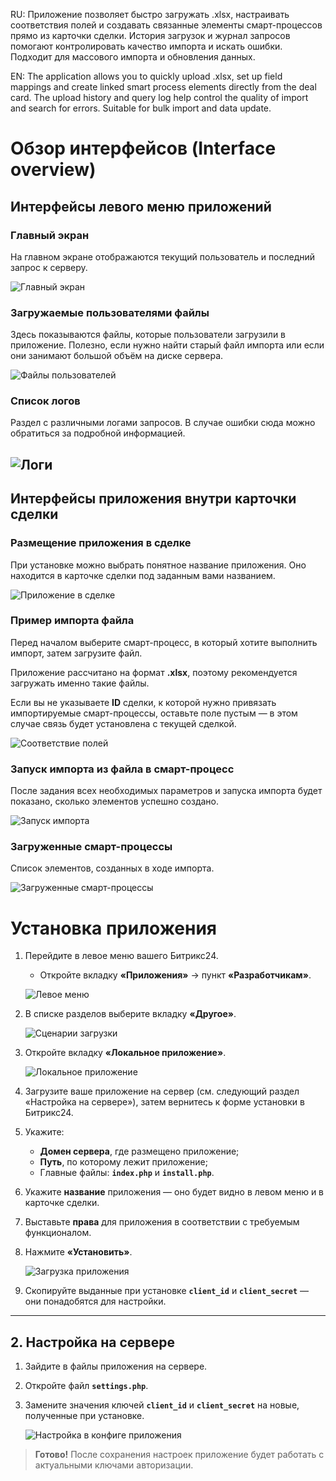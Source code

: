 RU: Приложение позволяет быстро загружать .xlsx, настраивать соответствия полей и создавать связанные элементы смарт-процессов прямо из карточки сделки. История загрузок и журнал запросов помогают контролировать качество импорта и искать ошибки. Подходит для массового импорта и обновления данных.

EN: The application allows you to quickly upload .xlsx, set up field mappings and create linked smart process elements directly from the deal card. The upload history and query log help control the quality of import and search for errors. Suitable for bulk import and data update.

# Обзор интерфейсов (Interface overview)

## Интерфейсы левого меню приложений

### Главный экран
На главном экране отображаются текущий пользователь и последний запрос к серверу.

![Главный экран](/gitDocs/img/Главная.jpg)

### Загружаемые пользователями файлы
Здесь показываются файлы, которые пользователи загрузили в приложение. Полезно, если нужно найти старый файл импорта или если они занимают большой объём на диске сервера.

![Файлы пользователей](/gitDocs/img/Файлы%20пользователей.jpg)

### Список логов
Раздел с различными логами запросов. В случае ошибки сюда можно обратиться за подробной информацией.

![Логи](/gitDocs/img/Логи.jpg)
---
## Интерфейсы приложения внутри карточки сделки

### Размещение приложения в сделке
При установке можно выбрать понятное название приложения. Оно находится в карточке сделки под заданным вами названием.

![Приложение в сделке](/gitDocs/img/Приложение%20в%20сделке.jpg)

### Пример импорта файла
Перед началом выберите смарт-процесс, в который хотите выполнить импорт, затем загрузите файл.

Приложение рассчитано на формат **.xlsx**, поэтому рекомендуется загружать именно такие файлы.

Если вы не указываете **ID** сделки, к которой нужно привязать импортируемые смарт-процессы, оставьте поле пустым — в этом случае связь будет установлена с текущей сделкой.

![Соответствие полей](/gitDocs/img/Соотвествие%20полей.jpg)

### Запуск импорта из файла в смарт-процесс
После задания всех необходимых параметров и запуска импорта будет показано, сколько элементов успешно создано.

![Запуск импорта](/gitDocs/img/Запуск%20импорта.jpg)

### Загруженные смарт-процессы
Список элементов, созданных в ходе импорта.

![Загруженные смарт-процессы](/gitDocs/img/Загруженные%20смарт-процессы.jpg)


# Установка приложения

1. Перейдите в левое меню вашего Битрикс24.
    - Откройте вкладку **«Приложения»** → пункт **«Разработчикам»**.

   ![Левое меню](/gitDocs/img/Левое%20меню.jpg)

2. В списке разделов выберите вкладку **«Другое»**.

   ![Сценарии загрузки](/gitDocs/img/Сценарии%20загрузки.jpg)

3. Откройте вкладку **«Локальное приложение»**.

   ![Локальное приложение](/gitDocs/img/Локальное%20приложение.jpg)

4. Загрузите ваше приложение на сервер (см. следующий раздел «Настройка на сервере»), затем вернитесь к форме установки в Битрикс24.
5. Укажите:
    - **Домен сервера**, где размещено приложение;
    - **Путь**, по которому лежит приложение;
    - Главные файлы: **`index.php`** и **`install.php`**.
6. Укажите **название** приложения — оно будет видно в левом меню и в карточке сделки.
7. Выставьте **права** для приложения в соответствии с требуемым функционалом.
8. Нажмите **«Установить»**.

   ![Загрузка приложения](/gitDocs/img/Загрузка%20приложения.jpg)

9. Скопируйте выданные при установке **`client_id`** и **`client_secret`** — они понадобятся для настройки.

---

## 2. Настройка на сервере

1. Зайдите в файлы приложения на сервере.
2. Откройте файл **`settings.php`**.
3. Замените значения ключей **`client_id`** и **`client_secret`** на новые, полученные при установке.

   ![Настройка в конфиге приложения](/gitDocs/img/Настройки%20в%20конфиге%20приложения.jpg)

> **Готово!** После сохранения настроек приложение будет работать с актуальными ключами авторизации.